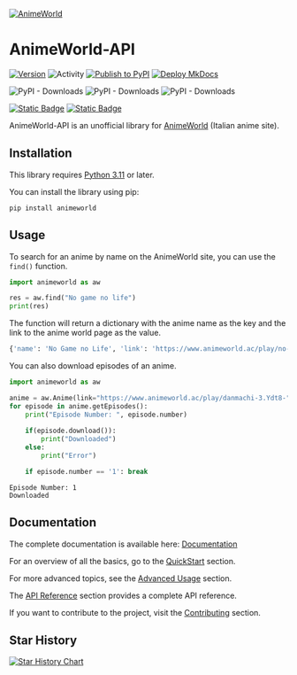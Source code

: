 [![AnimeWorld](https://github.com/MainKronos/AnimeWorld-API/blob/master/docs/static/img/AnimeWorld-API.png)](https://mainkronos.github.io/AnimeWorld-API/)
# AnimeWorld-API

[![Version](https://img.shields.io/pypi/v/animeworld)](https://github.com/MainKronos/AnimeWorld-API/releases/latest)
![Activity](https://img.shields.io/github/commit-activity/w/MainKronos/AnimeWorld-API) 
[![Publish to PyPI](https://github.com/MainKronos/AnimeWorld-API/workflows/Publish%20to%20PyPI/badge.svg)](https://pypi.org/project/animeworld/)
[![Deploy MkDocs](https://github.com/MainKronos/AnimeWorld-API/actions/workflows/deploy-mkdocs.yml/badge.svg)](https://github.com/MainKronos/AnimeWorld-API/actions/workflows/deploy-mkdocs.yml)

![PyPI - Downloads](https://img.shields.io/pypi/dm/animeworld)
![PyPI - Downloads](https://img.shields.io/pypi/dw/animeworld)
![PyPI - Downloads](https://img.shields.io/pypi/dd/animeworld)

[![Static Badge](https://img.shields.io/badge/lang-english-%239FA8DA)](https://github.com/MainKronos/AnimeWorld-API/blob/master/README.md)
[![Static Badge](https://img.shields.io/badge/lang-italian-%239FA8DA)](https://github.com/MainKronos/AnimeWorld-API/blob/master/README.it.md)


AnimeWorld-API is an unofficial library for [AnimeWorld](https://www.animeworld.ac/) (Italian anime site).

## Installation
This library requires [Python 3.11](https://www.python.org/) or later.

You can install the library using pip:
```shell script
pip install animeworld
```

## Usage
To search for an anime by name on the AnimeWorld site, you can use the `find()` function.
```python
import animeworld as aw

res = aw.find("No game no life")
print(res)
```
The function will return a dictionary with the anime name as the key and the link to the anime world page as the value.
```python
{'name': 'No Game no Life', 'link': 'https://www.animeworld.ac/play/no-game-no-life.IJUH1E', ...}
```
You can also download episodes of an anime.
```python
import animeworld as aw

anime = aw.Anime(link="https://www.animeworld.ac/play/danmachi-3.Ydt8-")
for episode in anime.getEpisodes():
    print("Episode Number: ", episode.number)
        
    if(episode.download()):
        print("Downloaded")
    else:
        print("Error")

    if episode.number == '1': break
```
```
Episode Number: 1
Downloaded
```

## Documentation

The complete documentation is available here: [Documentation](https://mainkronos.github.io/AnimeWorld-API/)

For an overview of all the basics, go to the [QuickStart](https://mainkronos.github.io/AnimeWorld-API/usage/quickstart) section.

For more advanced topics, see the [Advanced Usage](https://mainkronos.github.io/AnimeWorld-API/usage/advanced) section.

The [API Reference](https://mainkronos.github.io/AnimeWorld-API/api-reference/developer-interface) section provides a complete API reference.

If you want to contribute to the project, visit the [Contributing](https://mainkronos.github.io/AnimeWorld-API/community/contributing) section.

## Star History

[![Star History Chart](https://api.star-history.com/svg?repos=MainKronos/AnimeWorld-API&type=Date)](https://star-history.com/#MainKronos/AnimeWorld-API&Date)
